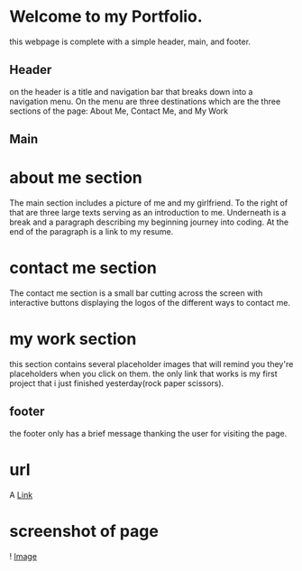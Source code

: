 Welcome to my Portfolio.
========================

this webpage is complete with a simple header, main, and footer.

Header
------

on the header is a title and navigation bar that breaks down into a navigation
menu. On the menu are three destinations which are the three sections of the
page: About Me, Contact Me, and My Work

Main
----

# about me section #

The main section includes a picture of me and my girlfriend. To the right of that are three large texts serving as an introduction to me. Underneath is a break and a paragraph describing my beginning journey into coding. At the end of the paragraph is a link to my resume.

# contact me section #

The contact me section is a small bar cutting across the screen with interactive buttons displaying the logos of the different ways to contact me.

# my work section #

this section contains several placeholder images that will remind you they're placeholders when you click on them. the only link that works is my first project that i just finished yesterday(rock paper scissors).

footer
------

the footer only has a brief message thanking the user for visiting the page.

#  url #   

A [Link](https://holbrookb23.github.io/myPortfolio/)

# screenshot of page #

! [Image](./assets/img/screenshot.png)